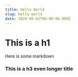 ```yaml
---
title: Hello World
slug: hello-world
date: 2020-06-01T06:00:00.000Z
---
```


# This is a h1

Here is some markdown

### This is a h3 even longer title
